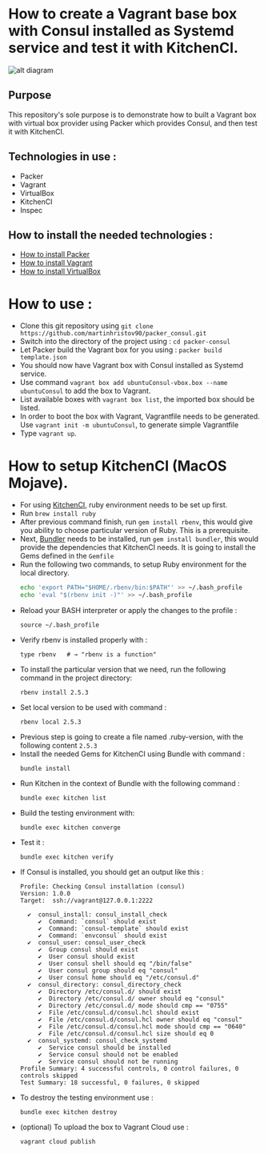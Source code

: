 # How to create a Vagrant base box with Consul installed as Systemd service and test it with KitchenCI.

![alt diagram](https://www.lucidchart.com/publicSegments/view/c91dcce6-400d-4e55-ac5b-95b9285c8486/image.png)

## Purpose

This repository's sole purpose is to demonstrate how to built a Vagrant box with virtual box provider using Packer which provides Consul, and then test it with KitchenCI.

## Technologies in use :

- Packer
- Vagrant
- VirtualBox
- KitchenCI
- Inspec

## How to install the needed technologies :

- [How to install Packer](https://www.packer.io/intro/getting-started/install.html)
- [How to install Vagrant](https://www.vagrantup.com/docs/installation/)
- [How to install VirtualBox](https://www.virtualbox.org/manual/ch02.html)

# How to use :

- Clone this git repository using `git clone https://github.com/martinhristov90/packer_consul.git`
- Switch into the directory of the project using : `cd packer-consul`
- Let Packer build the Vagrant box for you using : `packer build template.json`
- You should now have Vagrant box with Consul installed as Systemd service. 
- Use command `vagrant box add ubuntuConsul-vbox.box --name ubuntuConsul` to add the box to Vagrant.
- List available boxes with `vagrant box list`, the imported box should be listed.
- In order to boot the box with Vagrant, Vagrantfile needs to be generated. Use `vagrant init -m ubuntuConsul`, to generate simple Vagrantfile
- Type `vagrant up`.

# How to setup KitchenCI (MacOS Mojave).

- For using [KitchenCI](https://kitchen.ci/), ruby environment needs to be set up first.
- Run `brew install ruby`
- After previous command finish, run `gem install rbenv`, this would give you ability to choose particular version of Ruby. This is a prerequisite.
- Next, [Bundler](https://bundler.io) needs to be installed, run `gem install bundler`, this would provide the dependencies that KitchenCI needs. It is going to install the Gems defined in the `Gemfile`
- Run the following two commands, to setup Ruby environment for the local directory.
    ```bash
    echo 'export PATH="$HOME/.rbenv/bin:$PATH"' >> ~/.bash_profile
    echo 'eval "$(rbenv init -)"' >> ~/.bash_profile
    ```
- Reload your BASH interpreter or apply the changes to the profile :
    ```shell
    source ~/.bash_profile 
    ```
- Verify rbenv is installed properly with :
    ```shell
    type rbenv   # → "rbenv is a function"
    ```
- To install the particular version that we need, run the following command in the project directory:
    ```shell
    rbenv install 2.5.3
    ```
- Set local version to be used with command :
    ```shell
    rbenv local 2.5.3
    ```
- Previous step is going to create a file named .ruby-version, with the following content `2.5.3`
- Install the needed Gems for KitchenCI using Bundle with command :
    ```shell
    bundle install
    ```
- Run Kitchen in the context of Bundle with the following command : 
    ```shell
    bundle exec kitchen list
    ```
- Build the testing environment with:
    ```shell
    bundle exec kitchen converge
    ```
- Test it : 
    ```shell
    bundle exec kitchen verify
    ```
- If Consul is installed, you should get an output like this :
    ```shell
    Profile: Checking Consul installation (consul)
    Version: 1.0.0
    Target:  ssh://vagrant@127.0.0.1:2222

      ✔  consul_install: consul_install_check
         ✔  Command: `consul` should exist
         ✔  Command: `consul-template` should exist
         ✔  Command: `envconsul` should exist
      ✔  consul_user: consul_user_check
         ✔  Group consul should exist
         ✔  User consul should exist
         ✔  User consul shell should eq "/bin/false"
         ✔  User consul group should eq "consul"
         ✔  User consul home should eq "/etc/consul.d"
      ✔  consul_directory: consul_directory_check
         ✔  Directory /etc/consul.d/ should exist
         ✔  Directory /etc/consul.d/ owner should eq "consul"
         ✔  Directory /etc/consul.d/ mode should cmp == "0755"
         ✔  File /etc/consul.d/consul.hcl should exist
         ✔  File /etc/consul.d/consul.hcl owner should eq "consul"
         ✔  File /etc/consul.d/consul.hcl mode should cmp == "0640"
         ✔  File /etc/consul.d/consul.hcl size should eq 0
      ✔  consul_systemd: consul_check_systemd
         ✔  Service consul should be installed
         ✔  Service consul should not be enabled
         ✔  Service consul should not be running
    Profile Summary: 4 successful controls, 0 control failures, 0 controls skipped
    Test Summary: 18 successful, 0 failures, 0 skipped
    ```
- To destroy the testing environment use :
    ```shell
    bundle exec kitchen destroy
    ```
- (optional) To upload the box to Vagrant Cloud use :
    ```
    vagrant cloud publish
    ```
